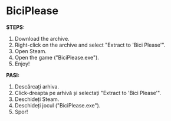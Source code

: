 # BiciPlease

**STEPS:**
1. Download the archive.
2. Right-click on the archive and select "Extract to 'Bici Please'".
3. Open Steam.
4. Open the game ("BiciPlease.exe").
5. Enjoy!

**PASI:**
1. Descărcați arhiva.
2. Click-dreapta pe arhivă și selectați "Extract to 'Bici Please'".
3. Deschideți Steam.
4. Deschideți jocul ("BiciPlease.exe").
5. Spor!
